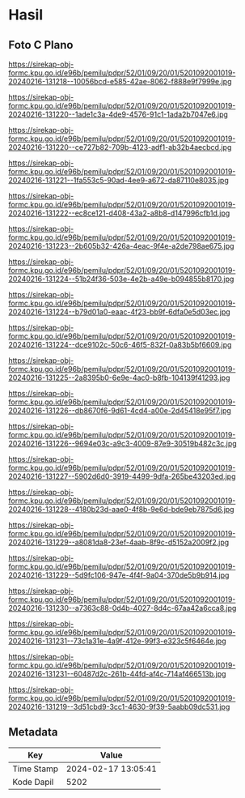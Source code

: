 # Hasil

## Foto C Plano

https://sirekap-obj-formc.kpu.go.id/e96b/pemilu/pdpr/52/01/09/20/01/5201092001019-20240216-131218--10056bcd-e585-42ae-8062-f888e9f7999e.jpg

https://sirekap-obj-formc.kpu.go.id/e96b/pemilu/pdpr/52/01/09/20/01/5201092001019-20240216-131220--1ade1c3a-4de9-4576-91c1-1ada2b7047e6.jpg

https://sirekap-obj-formc.kpu.go.id/e96b/pemilu/pdpr/52/01/09/20/01/5201092001019-20240216-131220--ce727b82-709b-4123-adf1-ab32b4aecbcd.jpg

https://sirekap-obj-formc.kpu.go.id/e96b/pemilu/pdpr/52/01/09/20/01/5201092001019-20240216-131221--1fa553c5-90ad-4ee9-a672-da87110e8035.jpg

https://sirekap-obj-formc.kpu.go.id/e96b/pemilu/pdpr/52/01/09/20/01/5201092001019-20240216-131222--ec8ce121-d408-43a2-a8b8-d147996cfb1d.jpg

https://sirekap-obj-formc.kpu.go.id/e96b/pemilu/pdpr/52/01/09/20/01/5201092001019-20240216-131223--2b605b32-426a-4eac-9f4e-a2de798ae675.jpg

https://sirekap-obj-formc.kpu.go.id/e96b/pemilu/pdpr/52/01/09/20/01/5201092001019-20240216-131224--51b24f36-503e-4e2b-a49e-b094855b8170.jpg

https://sirekap-obj-formc.kpu.go.id/e96b/pemilu/pdpr/52/01/09/20/01/5201092001019-20240216-131224--b79d01a0-eaac-4f23-bb9f-6dfa0e5d03ec.jpg

https://sirekap-obj-formc.kpu.go.id/e96b/pemilu/pdpr/52/01/09/20/01/5201092001019-20240216-131224--dce9102c-50c6-46f5-832f-0a83b5bf6609.jpg

https://sirekap-obj-formc.kpu.go.id/e96b/pemilu/pdpr/52/01/09/20/01/5201092001019-20240216-131225--2a8395b0-6e9e-4ac0-b8fb-104139f41293.jpg

https://sirekap-obj-formc.kpu.go.id/e96b/pemilu/pdpr/52/01/09/20/01/5201092001019-20240216-131226--db8670f6-9d61-4cd4-a00e-2d45418e95f7.jpg

https://sirekap-obj-formc.kpu.go.id/e96b/pemilu/pdpr/52/01/09/20/01/5201092001019-20240216-131226--9694e03c-a9c3-4009-87e9-30519b482c3c.jpg

https://sirekap-obj-formc.kpu.go.id/e96b/pemilu/pdpr/52/01/09/20/01/5201092001019-20240216-131227--5902d6d0-3919-4499-9dfa-265be43203ed.jpg

https://sirekap-obj-formc.kpu.go.id/e96b/pemilu/pdpr/52/01/09/20/01/5201092001019-20240216-131228--4180b23d-aae0-4f8b-9e6d-bde9eb7875d6.jpg

https://sirekap-obj-formc.kpu.go.id/e96b/pemilu/pdpr/52/01/09/20/01/5201092001019-20240216-131229--a8081da8-23ef-4aab-8f9c-d5152a2009f2.jpg

https://sirekap-obj-formc.kpu.go.id/e96b/pemilu/pdpr/52/01/09/20/01/5201092001019-20240216-131229--5d9fc106-947e-4f4f-9a04-370de5b9b914.jpg

https://sirekap-obj-formc.kpu.go.id/e96b/pemilu/pdpr/52/01/09/20/01/5201092001019-20240216-131230--a7363c88-0d4b-4027-8d4c-67aa42a6cca8.jpg

https://sirekap-obj-formc.kpu.go.id/e96b/pemilu/pdpr/52/01/09/20/01/5201092001019-20240216-131231--73c1a31e-4a9f-412e-99f3-e323c5f6464e.jpg

https://sirekap-obj-formc.kpu.go.id/e96b/pemilu/pdpr/52/01/09/20/01/5201092001019-20240216-131231--60487d2c-261b-44fd-af4c-714af466513b.jpg

https://sirekap-obj-formc.kpu.go.id/e96b/pemilu/pdpr/52/01/09/20/01/5201092001019-20240216-131219--3d51cbd9-3cc1-4630-9f39-5aabb09dc531.jpg


## Metadata

| Key        | Value               |
| ---------- | ------------------- |
| Time Stamp | 2024-02-17 13:05:41 |
| Kode Dapil | 5202                |



